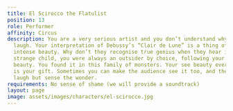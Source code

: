 ```yaml
---
title: El Scirocco the Flatulist
position: 13
role: Performer
affinity: Circus
description: You are a very serious artist and you don’t understand why they always
  laugh. Your interpretation of Debussy’s “Clair de Lune” is a thing of fragile and
  intense beauty. Why don’t they recognise true genius when they hear it? A serious,
  strange child, you were always an outsider by choice, following your own sense of
  beauty. You found it in this family of monsters. Your see beauty everywhere, that
  is your gift. Sometimes you can make the audience see it too, and then they don’t
  laugh but sense the wonder.
requirements: No sense of shame (we will provide a soundtrack)
layout: page
image: assets/images/characters/el-scirocco.jpg
---
```


